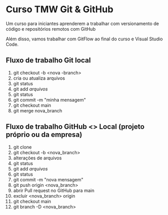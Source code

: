 # Curso TMW Git & GitHub

Um curso para iniciantes aprenderem a trabalhar com versionamento de código e repositórios remotos com GitHub

Além disso, vamos trabalhar com GitFlow ao final do curso e Visual Studio Code.

## Fluxo de trabalho Git local

01. git checkout -b <nova -branch>
02. cria ou atualiza arquivos
03. git status
04. git add *arquivos*
06. git status
07. git commit -m "minha mensagem"
08. git checkout main
09. git merge nova_branch

## Fluxo de trabalho GitHub <> Local (projeto próprio ou da empresa)
01. git clone <endereco do projeto>
02. git checkout -b <nova_branch>
03. alterações de arquivos
04. git status
05. git add *arquivos*
06. git status
07. git commit -m "nova mensagem"
08. git push origin <nova_branch>
09. abrir Pull request no GitHub para main
10. excluir <nova_branch> origin
11. git checkout main
12. git branch -D <nova_branch>